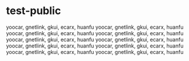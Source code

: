 # test-public

yoocar, gnetlink, gkui, ecarx, huanfu
yoocar, gnetlink, gkui, ecarx, huanfu
yoocar, gnetlink, gkui, ecarx, huanfu
yoocar, gnetlink, gkui, ecarx, huanfu
yoocar, gnetlink, gkui, ecarx, huanfu
yoocar, gnetlink, gkui, ecarx, huanfu
yoocar, gnetlink, gkui, ecarx, huanfu
yoocar, gnetlink, gkui, ecarx, huanfu
yoocar, gnetlink, gkui, ecarx, huanfu
yoocar, gnetlink, gkui, ecarx, huanfu
